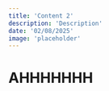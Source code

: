 ```yaml
---
title: 'Content 2'
description: 'Description'
date: '02/08/2025'
image: 'placeholder'
---
```


#  AHHHHHHH